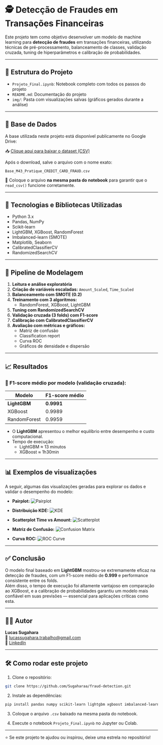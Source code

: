 # 🕵️ Detecção de Fraudes em Transações Financeiras

Este projeto tem como objetivo desenvolver um modelo de machine learning para **detecção de fraudes** em transações financeiras, utilizando técnicas de pré-processamento, balanceamento de classes, validação cruzada, tuning de hiperparâmetros e calibração de probabilidades.

---

## 📁 Estrutura do Projeto

- `Projeto_Final.ipynb`: Notebook completo com todos os passos do projeto
- `README.md`: Documentação do projeto
- `img/`: Pasta com visualizações salvas (gráficos gerados durante a análise)

---

## 📂 Base de Dados

A base utilizada neste projeto está disponível publicamente no Google Drive:

📥 [Clique aqui para baixar o dataset (CSV)](https://drive.google.com/file/d/1xkM3LcbbQOfu3T_3U41siVD_f5JBWJc_/view?usp=drive_link)

Após o download, salve o arquivo com o nome exato:

```
Base_M43_Pratique_CREDIT_CARD_FRAUD.csv
```

📌 Coloque o arquivo **na mesma pasta do notebook** para garantir que o `read_csv()` funcione corretamente.

---

## 🚀 Tecnologias e Bibliotecas Utilizadas

- Python 3.x
- Pandas, NumPy
- Scikit-learn
- LightGBM, XGBoost, RandomForest
- Imbalanced-learn (SMOTE)
- Matplotlib, Seaborn
- CalibratedClassifierCV
- RandomizedSearchCV

---

## 🔄 Pipeline de Modelagem

1. **Leitura e análise exploratória**
2. **Criação de variáveis escaladas:** `Amount_Scaled`, `Time_Scaled`
3. **Balanceamento com SMOTE (0.2)**
4. **Treinamento com 3 algoritmos:**
   - RandomForest, XGBoost, LightGBM
5. **Tuning com RandomizedSearchCV**
6. **Validação cruzada (3 folds) com F1-score**
7. **Calibração com CalibratedClassifierCV**
8. **Avaliação com métricas e gráficos:**
   - Matriz de confusão
   - Classification report
   - Curva ROC
   - Gráficos de densidade e dispersão

---

## 📈 Resultados

### 🔹 F1-score médio por modelo (validação cruzada):

| Modelo       | F1-score médio |
|--------------|----------------|
| **LightGBM** | **0.9991**     |
| XGBoost      | 0.9989         |
| RandomForest | 0.9959         |

- O **LightGBM** apresentou o melhor equilíbrio entre desempenho e custo computacional.
- Tempo de execução:
  - LightGBM ≈ 13 minutos
  - XGBoost ≈ 1h30min

---

## 📊 Exemplos de visualizações

A seguir, algumas das visualizações geradas para explorar os dados e validar o desempenho do modelo:

- **Pairplot:**
  ![Pairplot](img/pairplot.png)

- **Distribuição KDE:**
  ![KDE](img/kde_distributions.png)

- **Scatterplot Time vs Amount:**
  ![Scatterplot](img/scatter_time_amount.png)

- **Matriz de Confusão:**
  ![Confusion Matrix](img/confusion_matrix_lgbm.png)

- **Curva ROC:**
  ![ROC Curve](img/roc_curve_lgbm.png)

---

## ✅ Conclusão

O modelo final baseado em **LightGBM** mostrou-se extremamente eficaz na detecção de fraudes, com um F1-score médio de **0.999** e performance consistente entre os folds.  
Além disso, o tempo de execução foi altamente vantajoso em comparação ao XGBoost, e a calibração de probabilidades garantiu um modelo mais confiável em suas previsões — essencial para aplicações críticas como esta.

---

## 👨‍💻 Autor

**Lucas Sugahara**  
📧 [lucassugahara.trabalho@gmail.com](mailto:lucassugahara.trabalho@gmail.com)  
💼 [LinkedIn](https://www.linkedin.com/in/lucas-sugahara-767739352)

---

## 🛠️ Como rodar este projeto

1. Clone o repositório:

```bash
git clone https://github.com/Sugaharaa/fraud-detection.git
```

2. Instale as dependências:

```bash
pip install pandas numpy scikit-learn lightgbm xgboost imbalanced-learn matplotlib seaborn
```

3. Coloque o arquivo `.csv` baixado na mesma pasta do notebook.

4. Execute o notebook `Projeto_Final.ipynb` no Jupyter ou Colab.

---

⭐ Se este projeto te ajudou ou inspirou, deixe uma estrela no repositório!
